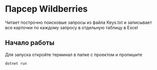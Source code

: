 ﻿# Парсер Wildberries
 Читает построчно поисковые запросы из файла Keys.txt и записывает все карточки по каждому запросу в отдельную таблицу в Excel
## Начало работы
Для запуска откройте терминал в папке с проектом и пропишите
```
dotnet run
```
